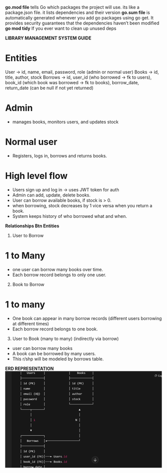 **go.mod file** tells Go which packages the project will use. its like a package.json file. it lists dependencies and their version
**go.sum file** is automatically generated whenever you add go packages using go get. It provides security guarantees that the dependencies haven’t been modified
**go mod tidy** If you ever want to clean up unused deps

**LIBRARY MANAGEMENT SYSTEM GUIDE**
# Entities
User -> id, name, email, password, role (admin or normal user)
Books -> id, title, author, stock
Borrows -> id, user_id (who borrowed -> fk to users), book_id (which book was borrowed -> fk to books), borrow_date, return_date (can be null if not yet returned)


# Admin
- manages books, monitors users, and updates stock

# Normal user
- Registers, logs in, borrows and returns books.

# High level flow
- Users sign up and log in -> uses JWT token for auth
- Admin can add, update, delete books.
- User can borrow available books, if stock is > 0.
- when borrowing, stock decreases by 1 vice versa when you return a book.
- System keeps history of who borrowed what and when.

**Relationships Btn Entities**
1. User to Borrow
# 1 to Many
- one user can borrow many books over time.
- Each borrow record belongs to only one user.

2. Book to Borrow
# 1 to many
- One book can appear in many borrow records (different users borrowing at different times)
- Each borrow record belongs to one book.

3. User to Book (many to many) (indirectly via borrow)
- user can borrow many books
- A book can be borrowed by many users.
- This r/shp will be modeled by borrows table.

**ERD REPRESENTATION**
![alt text](image.png)





